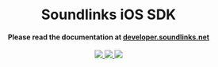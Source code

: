 <h1 align="center">
    <br>
    Soundlinks iOS SDK
    <br>
</h1>

<h4 align="center">Please read the documentation at <a href="https://developer.soundlinks.net" target="_blank">developer.soundlinks.net</a></h4>

<p align="center">
    <a href="https://soundlinks.net">
        <img src="https://img.shields.io/badge/platform-iOS-ff69bb.svg">
    </a>
    <a href="https://cocoapods.org/pods/Soundlinks-iOS-SDK">
        <img src="https://img.shields.io/cocoapods/v/Soundlinks-iOS-SDK.svg">
    </a>
    <a href="https://github.com/soundlinks/Soundlinks-iOS-SDK/blob/master/LICENSE">
        <img src="https://img.shields.io/github/license/soundlinks/Soundlinks-iOS-SDK.svg">
    </a>
</p>
